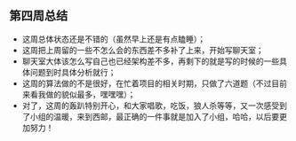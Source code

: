 ## 第四周总结
* 这周总体状态还是不错的（虽然早上还是有点瞌睡）；
* 这周把上周留的一些不怎么会的东西差不多补了上来，开始写聊天室；
* 聊天室大体该怎么写自己也已经架构差不多，再剩下的就是写的时候的一些具体问题到时具体分析就行；
* 这周的算法做的不是很好，在忙着项目的相关时期，只做了六道题（不过目前来看我做的貌似最多，嘿嘿嘿）；
* 对了，这周的轰趴特别开心，和大家唱歌，吃饭，狼人杀等等，又一次感受到了小组的温暖，来到西邮，最正确的一件事就是加入了小组，哈哈，以后要更加努力！

